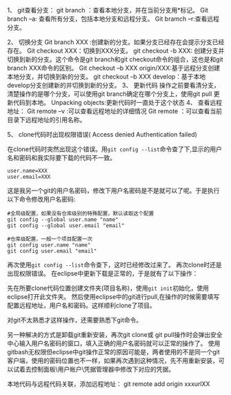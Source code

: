 1、	git查看分支：
git branch ：查看本地分支，并在当前分支用*标记。
Git branch –a: 查看所有分支，包括本地分支和远程分支。
Git bramch –r:查看远程分支。

2、	切换分支
Git branch XXX :创建新的分支。如果分支已经存在会提示分支已经存在。
Git checkout XXX：切换到XXX分支。
git checkout -b XXX: 创建分支并切换到新的分支。这个命令是git branch和git checkout命令的组合，这也是和git branch XXX命令的区别。 
Git checkout –b XXX origin/XXX:基于远程分支创建本地分支，并切换到新的分支。
git checkout –b XXX develop：基于本地develop分支创建新的并切换到新的分支。
3、	更新代码
操作之前要看清分支，清楚操作的是哪个分支，可以使用git branch确定在哪个分支上，使用git pull 更新代码到本地。
Unpacking objects:更新代码时一直处于这个状态
4、	查看远程地址：
Git remote –v  :可以查看远程地址的详细情况
Git remote ：可以查看当前目录下远程地址的引用名称。

5、     clone代码时出现权限错误( Access denied Authentication failed)

在clone代码时突然出现这个错误。用`git config --list`命令查了下,显示的用户名和密码和我实际要下载的代码不一致。

```
user.name=XXX
user.email=XXX
```
这是我另一个git的用户名密码，修改下用户名密码是不是就可以了呢。于是执行以下命令修改用户名密码:

```
#全局级配置，如果没有仓库级别的特殊配置，默认读取这个配置
git config --global user.name "name"
git config --global user.email "email"

#仓库级配置，一般一个项目配置一次
git config user.name "name"
git config user.email "email"
```
再次使用`git config --list`命令查下，这时已经修改过来了。
再次clone时还是出现权限错误。
在eclipse中更新下载是正常的，于是就有了以下操作：

先在所要clone代码位置创建文件夹(项目名称)，使用`git init`初始化，使用eclipse打开此文件夹。
然后使用eclipse中的git进行pull,在操作的时候需要填写配置远程地址，用户名和密码。这样顺利clone了项目。

对git不太熟悉才这样操作，还需要熟悉下git命令。

另一种解决的方式是卸载git重新安装，再次git clone或 git pull操作时会弹出安全中心输入用户名密码的窗口，填入正确的用户名密码就可以正常的操作了。
使用gitbash无权限但eclipse中git操作正常的原因可能是，两者使用的不是同一个git客户端，使用的密码位置也不一样，如果再次遇到这种情况，先不用重新安装，可以试着去控制面板\用户帐户\凭据管理器中修改下对应的凭据。

本地代码与远程代码关联，添加远程地址：
git remote add origin xxxurlXX
